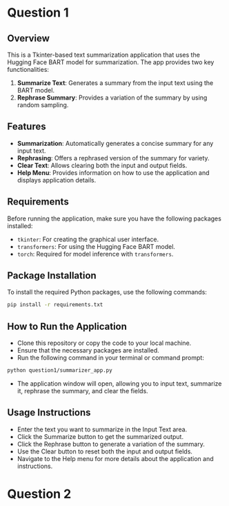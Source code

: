 # Question 1

## Overview

This is a Tkinter-based text summarization application that uses the Hugging Face BART model for summarization. The app provides two key functionalities:
1. **Summarize Text**: Generates a summary from the input text using the BART model.
2. **Rephrase Summary**: Provides a variation of the summary by using random sampling.

## Features

- **Summarization**: Automatically generates a concise summary for any input text.
- **Rephrasing**: Offers a rephrased version of the summary for variety.
- **Clear Text**: Allows clearing both the input and output fields.
- **Help Menu**: Provides information on how to use the application and displays application details.

## Requirements

Before running the application, make sure you have the following packages installed:

- `tkinter`: For creating the graphical user interface.
- `transformers`: For using the Hugging Face BART model.
- `torch`: Required for model inference with `transformers`.

## Package Installation

To install the required Python packages, use the following commands:

```bash
pip install -r requirements.txt
```

## How to Run the Application

- Clone this repository or copy the code to your local machine.
- Ensure that the necessary packages are installed.
- Run the following command in your terminal or command prompt:

```bash
python question1/summarizer_app.py
```
- The application window will open, allowing you to input text, summarize it, rephrase the summary, and clear the fields.

## Usage Instructions
- Enter the text you want to summarize in the Input Text area.
- Click the Summarize button to get the summarized output.
- Click the Rephrase button to generate a variation of the summary.
- Use the Clear button to reset both the input and output fields.
- Navigate to the Help menu for more details about the application and instructions.

# Question 2